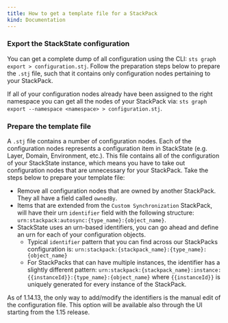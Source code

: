 ```yaml
---
title: How to get a template file for a StackPack
kind: Documentation
---
```


### Export the StackState configuration

You can get a complete dump of all configuration using the CLI: `sts graph export > configuration.stj`. Follow the preparation steps below to prepare the `.stj` file, such that it contains only configuration nodes pertaining to your StackPack.

If all of your configuration nodes already have been assigned to the right namespace you can get all the nodes of your StackPack via: `sts graph export --namespace <namespace> > configuration.stj`.

### Prepare the template file

A `.stj` file contains a number of configuration nodes. Each of the configuration nodes represents a configuration item in StackState (e.g. Layer, Domain, Environment, etc.). This file contains all of the configuration of your StackState instance, which means you have to take out configuration nodes that are unnecessary for your StackPack. Take the steps below to prepare your template file:

  * Remove all configuration nodes that are owned by another StackPack. They all have a field called `ownedBy`.
  * Items that are extended from the `Custom Synchronization` StackPack, will have their urn `identifier` field with the following structure: `urn:stackpack:autosync:{type_name}:{object_name}`.
  * StackState uses an urn-based identifiers, you can go ahead and define an urn for each of your configuration objects.
    * Typical `identifier` pattern that you can find across our StackPacks configuration is: `urn:stackpack:{stackpack_name}:{type_name}:{object_name}`
    * For StackPacks that can have multiple instances, the identifier has a slightly different pattern: `urn:stackpack:{stackpack_name}:instance:{{instanceId}}:{type_name}:{object_name}` where `{{instanceId}}` is uniquely generated for every instance of the StackPack.

As of 1.14.13, the only way to add/modify the identifiers is the manual edit of the configuration file. This option will be available also through the UI starting from the 1.15 release.
